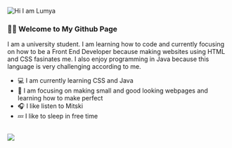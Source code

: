 ![Hi I am Lumya](https://github.com/lumybee/lumybee/assets/146353754/171dfaec-74fe-494c-8584-01301316bac8)

### 🙋🏻 Welcome to My Github Page

<p>
  I am a university student. I am learning how to code and currently focusing on how to be a Front End Developer because making websites using HTML and CSS fasinates me. I also enjoy programming in Java because this language is very challenging according to me.
</p>
<ul>
  <li>💻 I am currently learning CSS and Java</li>
  <li>🚧 I am focusing on making small and good looking webpages and learning how to make perfect</li>
  <li>🎧 I like listen to Mitski</li>
  <li>💤 I like to sleep in free time</li>
</ul>
<br>
<img src="https://github-readme-stats.vercel.app/api?username=lumybee&rank_icon=percentile&show_icons=true&theme=tokyonight&show=reviews&border_radius=8" />


